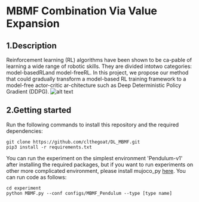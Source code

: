 # MBMF Combination Via Value Expansion #

## 1.Description ##
Reinforcement learning (RL) algorithms have been shown to be ca-pable of learning a wide range of robotic skills. They are divided intotwo categories: model-basedRLand model-freeRL. In this project, we propose our method that could gradually transform a model-based RL training framework to a model-free actor-critic ar-chitecture such as Deep Deterministic Policy Gradient (DDPG).
![alt text](https://github.com/clthegoat/DL_MBMF/blob/main/experiment/assets/framework_reduction.png?raw=true)

## 2.Getting started ##
Run the following commands to install this repository and the required dependencies:
```
git clone https://github.com/clthegoat/DL_MBMF.git
pip3 install -r requirements.txt
```
You can run the experiment on the simplest environment 'Pendulum-v1' after installing the required packages, but if you want to run experiments on other more complicated environment, please install mujoco_py [here](https://github.com/openai/mujoco-py). You can run code as follows:
```
cd experiment
python MBMF.py --conf configs/MBMF_Pendulum --type [type name]
```

